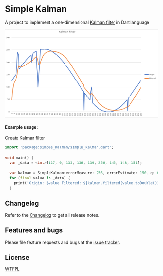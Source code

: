 # Simple Kalman

A project to implement a one-dimensional [Kalman filter](https://en.wikipedia.org/wiki/Kalman_filter) in Dart language

![photo](https://raw.githubusercontent.com/leech001/SimpleKalman/main/img/kalman.png)

#### Example usage:

Create Kalman filter

```dart
import 'package:simple_kalman/simple_kalman.dart';

void main() {
  var _data = <int>[127, 0, 133, 136, 139, 256, 145, 148, 151];
  
  var kalman = SimpleKalman(errorMeasure: 256, errorEstimate: 150, q: 0.9);
  for (final value in _data) {
    print('Origin: $value Filtered: ${kalman.filtered(value.toDouble())}');
  }
```


## Changelog  
  
Refer to the [Changelog](https://github.com/leech001/SimpleKalman/blob/main/CHANGELOG.md) to get all release notes.  
  
  
## Features and bugs  
  
Please file feature requests and bugs at the [issue tracker][tracker].
  
[tracker]: https://github.com/leech001/SimpleKalman/issues
  
  
## License  
  
[WTFPL](https://github.com/leech001/SimpleKalman/blob/main/LICENSE)  
